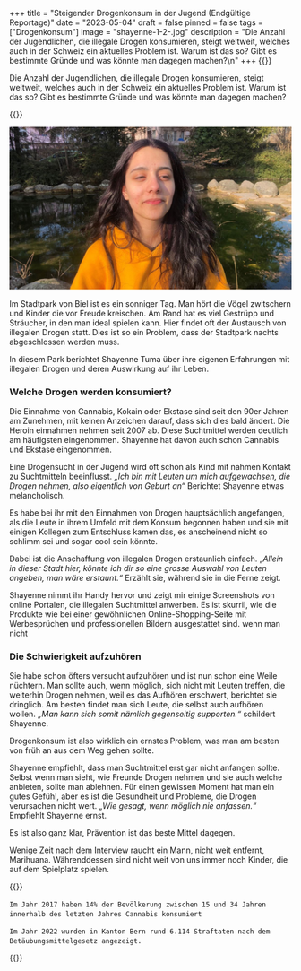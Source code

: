 +++
title = "Steigender Drogenkonsum in der Jugend (Endgültige Reportage)"
date = "2023-05-04"
draft = false
pinned = false
tags = ["Drogenkonsum"]
image = "shayenne-1-2-.jpg"
description = "Die Anzahl der Jugendlichen, die illegale Drogen konsumieren, steigt weltweit, welches auch in der Schweiz ein aktuelles Problem ist. Warum ist das so? Gibt es bestimmte Gründe und was könnte man dagegen machen?\n"
+++
{{<lead>}}

Die Anzahl der Jugendlichen, die illegale Drogen konsumieren, steigt weltweit, welches auch in der Schweiz ein aktuelles Problem ist. Warum ist das so? Gibt es bestimmte Gründe und was könnte man dagegen machen?

{{</lead>}}

![Interview Shayenne Tuma im Stadtpark Biel 02.03.2023](shayenne-good-and-cropped-nihdhcosick.jpg)

Im Stadtpark von Biel ist es ein sonniger Tag. Man hört die Vögel zwitschern und Kinder die vor Freude kreischen. Am Rand hat es viel Gestrüpp und Sträucher, in den man ideal spielen kann. Hier findet oft der Austausch von illegalen Drogen statt. Dies ist so ein Problem, dass der Stadtpark nachts abgeschlossen werden muss.

In diesem Park berichtet Shayenne Tuma über ihre eigenen Erfahrungen mit illegalen Drogen und deren Auswirkung auf ihr Leben.

### Welche Drogen werden konsumiert?

Die Einnahme von Cannabis, Kokain oder Ekstase sind seit den 90er Jahren am Zunehmen, mit keinen Anzeichen darauf, dass sich dies bald ändert. Die Heroin einnahmen nehmen seit 2007 ab. Diese Suchtmittel werden deutlich am häufigsten eingenommen. Shayenne hat davon auch schon Cannabis und Ekstase eingenommen.

Eine Drogensucht in der Jugend wird oft schon als Kind mit nahmen Kontakt zu Suchtmitteln beeinflusst. *„Ich bin mit Leuten um mich aufgewachsen, die Drogen nehmen, also eigentlich von Geburt an“* Berichtet Shayenne etwas melancholisch.

Es habe bei ihr mit den Einnahmen von Drogen hauptsächlich angefangen, als die Leute in ihrem Umfeld mit dem Konsum begonnen haben und sie mit einigen Kollegen zum Entschluss kamen das, es anscheinend nicht so schlimm sei und sogar cool sein könnte.

Dabei ist die Anschaffung von illegalen Drogen erstaunlich einfach. „*Allein in dieser Stadt hier, könnte ich dir so eine grosse Auswahl von Leuten angeben, man wäre erstaunt.“* Erzählt sie, während sie in die Ferne zeigt.

Shayenne nimmt ihr Handy hervor und zeigt mir einige Screenshots von online Portalen, die illegalen Suchtmittel anwerben. Es ist skurril, wie die Produkte wie bei einer gewöhnlichen Online-Shopping-Seite mit Werbesprüchen und professionellen Bildern ausgestattet sind. wenn man nicht 

### Die Schwierigkeit aufzuhören

Sie habe schon öfters versucht aufzuhören und ist nun schon eine Weile nüchtern. Man sollte auch, wenn möglich, sich nicht mit Leuten treffen, die weiterhin Drogen nehmen, weil es das Aufhören erschwert, berichtet sie dringlich. Am besten findet man sich Leute, die selbst auch aufhören wollen. *„Man kann sich somit nämlich gegenseitig supporten.“* schildert Shayenne.

Drogenkonsum ist also wirklich ein ernstes Problem, was man am besten von früh an aus dem Weg gehen sollte.

Shayenne empfiehlt, dass man Suchtmittel erst gar nicht anfangen sollte. Selbst wenn man sieht, wie Freunde Drogen nehmen und sie auch welche anbieten, sollte man ablehnen. Für einen gewissen Moment hat man ein gutes Gefühl, aber es ist die Gesundheit und Probleme, die Drogen verursachen nicht wert. *„Wie gesagt, wenn möglich nie anfassen.“* Empfiehlt Shayenne ernst.

Es ist also ganz klar, Prävention ist das beste Mittel dagegen.

Wenige Zeit nach dem Interview raucht ein Mann, nicht weit entfernt, Marihuana. Währenddessen sind nicht weit von uns immer noch Kinder, die auf dem Spielplatz spielen.

{{<box>}}

`Im Jahr 2017 haben 14% der Bevölkerung zwischen 15 und 34 Jahren innerhalb des letzten Jahres Cannabis konsumiert`

`Im Jahr 2022 wurden in Kanton Bern rund 6.114 Straftaten nach dem Betäubungsmittelgesetz angezeigt.`

{{</box>}}
